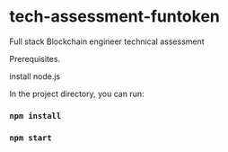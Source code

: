 # tech-assessment-funtoken
Full stack Blockchain engineer technical assessment

Prerequisites.

install node.js

In the project directory, you can run:

### `npm install`
### `npm start`
